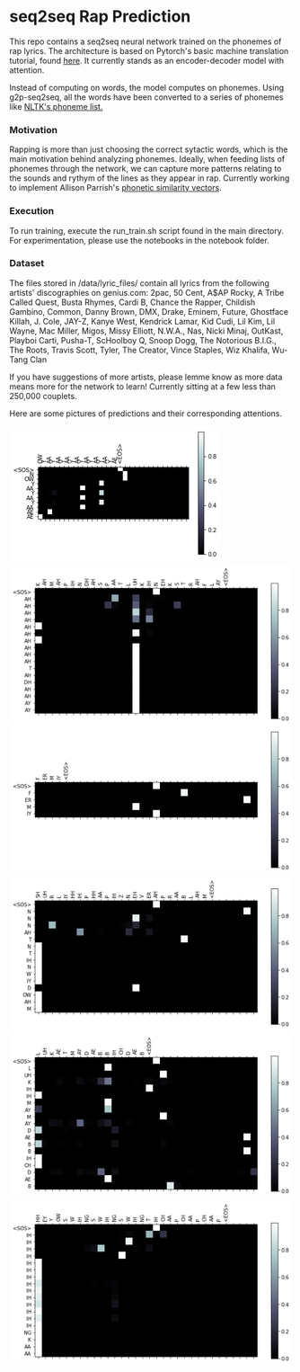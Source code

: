 # seq2seq Rap Prediction
This repo contains a seq2seq neural network trained on the phonemes of rap lyrics. The architecture is based on Pytorch's basic machine translation tutorial, found [here](https://pytorch.org/tutorials/intermediate/seq2seq_translation_tutorial.html). It currently stands as an encoder-decoder model with attention. 

Instead of computing on words, the model computes on phonemes. Using g2p-seq2seq, all the words have been converted to a series of phonemes like [NLTK's phoneme list.](http://www.nltk.org/_modules/nltk/corpus/reader/cmudict.html)

### Motivation
Rapping is more than just choosing the correct sytactic words, which is the main motivation behind analyzing phonemes. Ideally, when feeding lists of phonemes through the network, we can capture more patterns relating to the sounds and rythym of the lines as they appear in rap. Currently working to implement Allison Parrish's [phonetic similarity vectors](https://github.com/aparrish/phonetic-similarity-vectors).

### Execution
To run training, execute the run_train.sh script found in the main directory. For experimentation, please use the notebooks in the notebook folder. 


### Dataset
The files stored in /data/lyric_files/ contain all lyrics from the following artists' discographies on genius.com:
2pac, 50 Cent, A$AP Rocky, A Tribe Called Quest, Busta Rhymes, Cardi B, Chance the Rapper, Childish Gambino, Common, Danny Brown, DMX, Drake, Eminem, Future, Ghostface Killah, J. Cole, JAY-Z, Kanye West, Kendrick Lamar, Kid Cudi, Lil Kim, Lil Wayne, Mac Miller, Migos, Missy Elliott, N.W.A., Nas, Nicki Minaj, OutKast, Playboi Carti, Pusha-T, ScHoolboy Q, Snoop Dogg, The Notorious B.I.G., The Roots, Travis Scott, Tyler, The Creator, Vince Staples, Wiz Khalifa, Wu-Tang Clan

If you have suggestions of more artists, please lemme know as more data means more for the network to learn! Currently sitting at a few less than 250,000 couplets. 

Here are some pictures of predictions and their corresponding attentions. 

![output 1](https://raw.githubusercontent.com/maxisawesome/seq2seq_raplyrics/master/imgs/nn_out1.png)
![output 2](https://raw.githubusercontent.com/maxisawesome/seq2seq_raplyrics/master/imgs/nn_out2.png)
![output 3](https://raw.githubusercontent.com/maxisawesome/seq2seq_raplyrics/master/imgs/nn_out3.png)
![output 4](https://raw.githubusercontent.com/maxisawesome/seq2seq_raplyrics/master/imgs/nn_out4.png)
![output 5](https://raw.githubusercontent.com/maxisawesome/seq2seq_raplyrics/master/imgs/nn_out5.png)
![output 6](https://raw.githubusercontent.com/maxisawesome/seq2seq_raplyrics/master/imgs/nn_out6.png)
